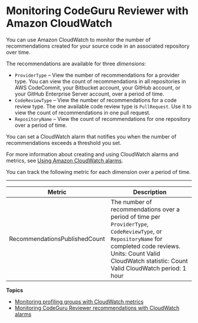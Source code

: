 # Monitoring CodeGuru Reviewer with Amazon CloudWatch<a name="monitoring"></a>

You can use Amazon CloudWatch to monitor the number of recommendations created for your source code in an associated repository over time\. 

The recommendations are available for three *dimensions*: 
+  `ProviderType` – View the number of recommendations for a provider type\. You can view the count of recommendations in all repositories in AWS CodeCommit, your Bitbucket account, your GitHub account, or your GitHub Enterprise Server account, over a period of time\. 
+  `CodeReviewType` – View the number of recommendations for a code review type\. The one available code review type is `PullRequest`\. Use it to view the count of recommendations in one pull request\. 
+  `RepositoryName` – View the count of recommendations for one repository over a period of time\. 

You can set a CloudWatch alarm that notifies you when the number of recommendations exceeds a threshold you set\. 

For more information about creating and using CloudWatch alarms and metrics, see [Using Amazon CloudWatch alarms](https://docs.aws.amazon.com/AmazonCloudWatch/latest/monitoring/AlarmThatSendsEmail.html)\. 

You can track the following metric for each dimension over a period of time\. 


****  

|  Metric  |  Description  | 
| --- | --- | 
| RecommendationsPublishedCount |  The number of recommendations over a period of time per `ProviderType`, `CodeReviewType`, or `RepositoryName` for completed code reviews\. Units: Count Valid CloudWatch statistic: Count Valid CloudWatch period: 1 hour  | 

**Topics**
+ [Monitoring profiling groups with CloudWatch metrics](cloudwatch-metric.md)
+ [Monitoring CodeGuru Reviewer recommendations with CloudWatch alarms](cloudwatch-alarm.md)